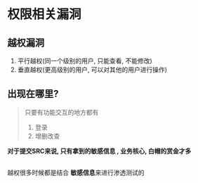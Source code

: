 # 权限相关漏洞

## 越权漏洞

1. 平行越权(同一个级别的用户, 只能查看, 不能修改)
2. 垂直越权(更高级别的用户, 可以对其他的用户进行操作)





## 出现在哪里?

> 只要有功能交互的地方都有
>
> 1. 登录
> 2. 增删改查

**对于提交SRC来说, 只有拿到的敏感信息 , 业务核心, 白帽的赏金才多**



## 

越权很多时候都是结合 **敏感信息**来进行渗透测试的

